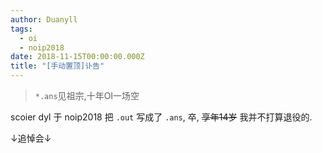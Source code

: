 ```yaml
---
author: Duanyll
tags:
  - oi
  - noip2018
date: 2018-11-15T00:00:00.000Z
title: "[手动置顶]讣告"
---
```


> `*.ans`见祖宗,十年OI一场空

<!-- more -->

scoier dyl 于 noip2018 把 `.out` 写成了 `.ans`, 卒, ~~享年14岁~~ 我并不打算退役的.

↓追悼会↓
